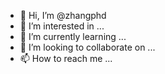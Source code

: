 - 👋 Hi, I’m @zhangphd
- 👀 I’m interested in ...
- 🌱 I’m currently learning ...
- 💞️ I’m looking to collaborate on ...
- 📫 How to reach me ...

<!---
zhangphd/zhangphd is a ✨ special ✨ repository because its `README.md` (this file) appears on your GitHub profile.
You can click the Preview link to take a look at your changes.
--->
